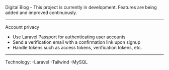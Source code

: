 Digital Blog    -    This project is currently in development. Features are being added and improved continuously.

_____________________________________________________________________________________________

Account privacy
- Use Laravel Passport for authenticating user accounts
- Send a verification email with a confirmation link upon signup 
- Handle tokens such as access tokens, verification tokens, etc.

_____________________________________________________________________________________________
Technology:
-Laravel 
-Tailwind 
-MySQL
